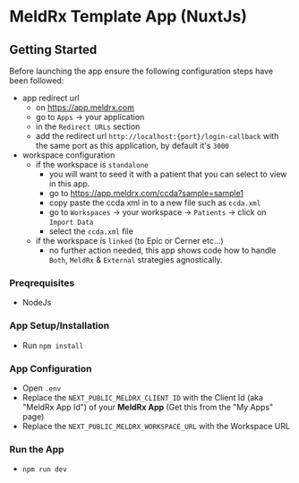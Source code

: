 # MeldRx Template App (NuxtJs)

## Getting Started
Before launching the app ensure the following configuration steps have been followed:
- app redirect url
    - on https://app.meldrx.com
    - go to `Apps` -> your application
    - in the `Redirect URLs` section
    - add the redirect url `http://localhost:{port}/login-callback` with the same port as this application, by default it's `3000`
- workspace configuration
    - if the workspace is `standalone`
        - you will want to seed it with a patient that you can select to view in this app.
        - go to https://app.meldrx.com/ccda?sample=sample1
        - copy paste the ccda xml in to a new file such as `ccda.xml`
        - go to `Workspaces` -> your workspace -> `Patients` -> click on `Import Data`
        - select the `ccda.xml` file
    - if the workspace is `linked` (to Epic or Cerner etc...)
        - no further action needed, this app shows code how to handle `Both`, `MeldRx` & `External` strategies agnostically.


### Preqrequisites
- NodeJs

### App Setup/Installation
- Run `npm install`

### App Configuration
- Open `.env`
- Replace the `NEXT_PUBLIC_MELDRX_CLIENT_ID` with the Client Id (aka "MeldRx App Id") of your **MeldRx App** (Get this from the "My Apps" page)
- Replace the `NEXT_PUBLIC_MELDRX_WORKSPACE_URL` with the Workspace URL

### Run the App
- `npm run dev`
